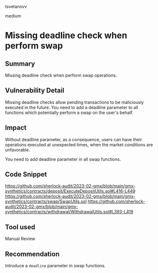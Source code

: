 tsvetanovv

medium

# Missing deadline check when perform swap

## Summary
Missing deadline check when perform swap operations.

## Vulnerability Detail
Missing deadline checks allow pending transactions to be maliciously executed in the future. You need to add a deadline parameter to all functions which potentially perform a swap on the user's behalf.

## Impact
Without deadline parameter, as a consequence, users can have their operations executed at unexpected times, when the market conditions are unfavorable.

You need to add deadline parameter in all swap functions.

## Code Snippet
https://github.com/sherlock-audit/2023-02-gmx/blob/main/gmx-synthetics/contracts/deposit/ExecuteDepositUtils.sol#L416-L449
https://github.com/sherlock-audit/2023-02-gmx/blob/main/gmx-synthetics/contracts/swap/SwapUtils.sol
https://github.com/sherlock-audit/2023-02-gmx/blob/main/gmx-synthetics/contracts/withdrawal/WithdrawalUtils.sol#L393-L419

## Tool used

Manual Review

## Recommendation
Introduce a `deadline` parameter in swap functions.